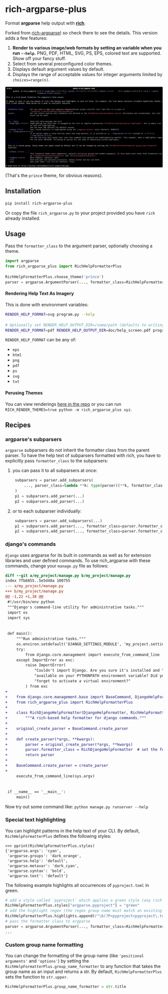 # rich-argparse-plus

Format **argparse** help output with [**rich**](https://pypi.org/project/rich).

Forked from [rich-argparse](https://github.com/hamdanal/rich-argparse)) so check there to see the details.  This version adds a few features:

1. **Render to various image/web formats by setting an variable when you run `--help`.** PNG, PDF, HTML, SVG, PS, EPS, colored text are supported. Show off your fancy stuff.
1. Select from several preconfigured color themes.
1. Displays default argument values by default.
1. Displays the range of acceptable values for integer arguments limited by `choices=range(n)`.

![python -m rich_argparse_plus --help](doc/python_-m_rich_argparse_help.png)

(That's the `prince` theme, for obvious reasons).

## Installation
```sh
pip install rich-argparse-plus
```

Or copy the file `rich_argparse.py` to your project provided you have `rich` already installed.

## Usage

Pass the `formatter_class` to the argument parser, optionally choosing a theme.
```python
import argparse
from rich_argparse_plus import RichHelpFormatterPlus

RichHelpFormatterPlus.choose_theme('prince')
parser = argparse.ArgumentParser(..., formatter_class=RichHelpFormatterPlus)
```

#### Rendering Help Text As Imagery
This is done with environment variables:

```bash
RENDER_HELP_FORMAT=svg program.py --help

# Optionally set RENDER_HELP_OUTPUT_DIR=/some/path (defaults to writing in current directory)
RENDER_HELP_FORMAT=pdf RENDER_HELP_OUTPUT_DIR=doc/help_screen.pdf program.py --help
```

`RENDER_HELP_FORMAT` can be any of:

* `eps`
* `html`
* `png`
* `pdf`
* `ps`
* `svg`
* `txt`

#### Perusing Themes
You can view renderings [here in the repo](doc/themes/) or you can run `RICH_RENDER_THEMES=true python -m rich_argparse_plus xyz`.


## Recipes

### argparse's subparsers
`argparse` subparsers do not inherit the formatter class from the parent parser. To have the help
text of subparsers formatted with rich, you have to explicitly pass `formatter_class` to the
subparsers:

1. you can pass it to all subparsers at once:
   ```python
    subparsers = parser.add_subparsers(
        ..., parser_class=lambda **k: type(parser)(**k, formatter_class=parser.formatter_class),
    )
    p1 = subparsers.add_parser(...)
    p2 = subparsers.add_parser(...)
   ```
1. or to each subparser individually:
   ```python
    subparsers = parser.add_subparsers(...)
    p1 = subparsers.add_parser(..., formatter_class=parser.formatter_class)
    p2 = subparsers.add_parser(..., formatter_class=parser.formatter_class)
   ```

### django's commands
`django` uses argparse for its built in commands as well as for extension libraries and user
defined commands. To use rich_argparse with these commands, change your `manage.py` file as
follows:

```diff
diff --git a/my_project/manage.py b/my_project/manage.py
index 7fb6855..5e5d48a 100755
--- a/my_project/manage.py
+++ b/my_project/manage.py
@@ -1,22 +1,38 @@
 #!/usr/bin/env python
 """Django's command-line utility for administrative tasks."""
 import os
 import sys


 def main():
     """Run administrative tasks."""
     os.environ.setdefault('DJANGO_SETTINGS_MODULE', 'my_project.settings')
     try:
         from django.core.management import execute_from_command_line
     except ImportError as exc:
         raise ImportError(
             "Couldn't import Django. Are you sure it's installed and "
             "available on your PYTHONPATH environment variable? Did you "
             "forget to activate a virtual environment?"
         ) from exc
+
+    from django.core.management.base import BaseCommand, DjangoHelpFormatter
+    from rich_argparse_plus import RichHelpFormatterPlus
+
+    class RichDjangoHelpFormatter(DjangoHelpFormatter, RichHelpFormatterPlus):  # django first
+        """A rich-based help formatter for django commands."""
+
+    original_create_parser = BaseCommand.create_parser
+
+    def create_parser(*args, **kwargs):
+        parser = original_create_parser(*args, **kwargs)
+        parser.formatter_class = RichDjangoHelpFormatter  # set the formatter_class
+        return parser
+
+    BaseCommand.create_parser = create_parser
+
     execute_from_command_line(sys.argv)


 if __name__ == '__main__':
     main()
```

Now try out some command like: `python manage.py runserver --help`

### Special text highlighting

You can highlight patterns in the help text of your CLI. By default, `RichHelpFormatterPlus` defines
the following styles:
```pycon
>>> pprint(RichHelpFormatterPlus.styles)
{'argparse.args': 'cyan',
 'argparse.groups': 'dark_orange',
 'argparse.help': 'default',
 'argparse.metavar': 'dark_cyan',
 'argparse.syntax': 'bold',
 'argparse.text': 'default'}
```
The following example highlights all occurrences of `pyproject.toml` in green.

```python
# add a style called `pyproject` which applies a green style (any rich style works)
RichHelpFormatterPlus.styles["argparse.pyproject"] = "green"
# add the highlight regex (the regex group name must match an existing style name)
RichHelpFormatterPlus.highlights.append(r"\b(?P<pyproject>pyproject\.toml)\b")
# pass the formatter class to argparse
parser = argparse.ArgumentParser(..., formatter_class=RichHelpFormatterPlus)
...
```

### Custom group name formatting

You can change the formatting of the group name (like `'positional arguments'` and `'options'`) by
setting the `RichHelpFormatterPlus.group_name_formatter` to any function that takes the group name as
an input and returns a str. By default, `RichHelpFormatterPlus` sets the function to `str.upper`.

```python
RichHelpFormatterPlus.group_name_formatter = str.title
```
